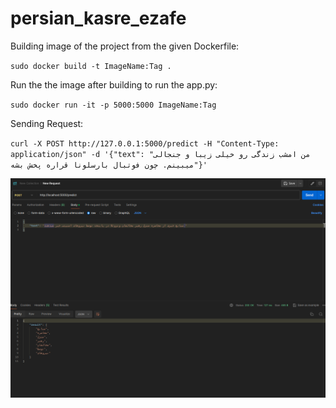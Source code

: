 # persian_kasre_ezafe

Building image of the project from the given Dockerfile:

`sudo docker build -t ImageName:Tag .`

Run the the image after building to run the app.py:

`sudo docker run -it -p 5000:5000 ImageName:Tag`

Sending Request:

`curl -X POST http://127.0.0.1:5000/predict -H "Content-Type: application/json" -d '{"text": "من امشب زندگی رو خیلی زیبا و جنجالی میبینم. چون فوتبال بارسلونا قراره پخش بشه"}'
`

![IMAGE_DESCRIPTION](images/postman_setting.png)

